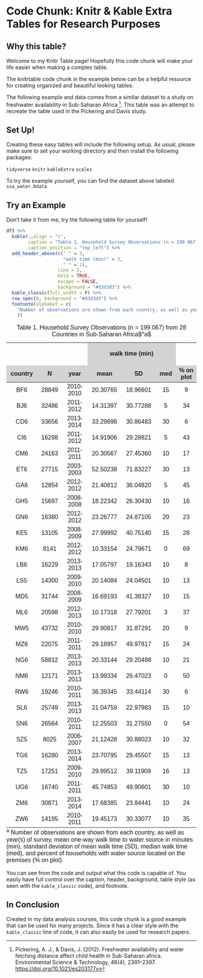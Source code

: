 Code Chunk: Knitr & Kable Extra Tables for Research Purposes
================

## Why this table?

Welcome to my Knitr Table page! Hopefully this code chunk will make
your life easier when making a complex table.

The knitrtable code chunk in the example below can be a
helpful resource for creating organized and beautiful looking tables.

The following example and data comes from a similar dataset to a study
on freshwater availability in Sub-Saharan Africa [^1]. This table was an
attempt to recreate the table used in the Pickering and Davis study.

## Set Up!

Creating these easy tables will include the following setup. As usual,
please make sure to set your working directory and then install the
following packages:


`tidyverse` 
`knitr` 
`kableExtra`
`scales`


To try the example yourself, you can find the dataset above labeled
`ssa_water.Rdata`

## Try an Example

Don’t take it from me, try the following table for yourself!

``` r
df3 %>%
  kable(.,align = "c", 
        caption = "Table 1. Household Survey Observations (n = 199 067) from 28 Countries in Sub-Saharan Africa$^a$", 
        caption_position = "top_left") %>%
  add_header_above(c(" " = 3, 
                     "walk time (min)" = 3, 
                     " " = 1), 
                   line = 2, 
                   bold = TRUE, 
                   escape = FALSE, 
                   background = "#d3d3d3") %>%
  kable_classic(full_width = F) %>%
  row_spec(0, background = "#d3d3d3") %>%
  footnote(alphabet = c(
    "Number of observations are shown from each country, as well as year(s) of survey, mean one-way walk time to water source in minutes (min), standard deviation of mean walk time (SD), median walk time (med), and percent of households with water source located on the premises (% on plot)." 
    )) 
```

<table class=" lightable-classic" style="font-family: &quot;Arial Narrow&quot;, &quot;Source Sans Pro&quot;, sans-serif; width: auto !important; margin-left: auto; margin-right: auto;border-bottom: 0;">
<caption>
Table 1. Household Survey Observations (n = 199 067) from 28 Countries
in Sub-Saharan Africa$^a$
</caption>
<thead>
<tr>
<th style="empty-cells: hide;border-bottom:hidden;" colspan="3">
</th>
<th style="border-bottom:hidden;padding-bottom:0; padding-left:3px;padding-right:3px;text-align: center; font-weight: bold; padding-right: 4px; padding-left: 4px; background-color: #d3d3d3 !important;" colspan="3">

<div style="border-bottom: 1px solid #ddd; padding-bottom: 5px; ">

walk time (min)

</div>

</th>
<th style="empty-cells: hide;border-bottom:hidden;" colspan="1">
</th>
</tr>
<tr>
<th style="text-align:center;background-color: #d3d3d3 !important;">
country
</th>
<th style="text-align:center;background-color: #d3d3d3 !important;">
N
</th>
<th style="text-align:center;background-color: #d3d3d3 !important;">
year
</th>
<th style="text-align:center;background-color: #d3d3d3 !important;">
mean
</th>
<th style="text-align:center;background-color: #d3d3d3 !important;">
SD
</th>
<th style="text-align:center;background-color: #d3d3d3 !important;">
med
</th>
<th style="text-align:center;background-color: #d3d3d3 !important;">
% on plot
</th>
</tr>
</thead>
<tbody>
<tr>
<td style="text-align:center;">
BF6
</td>
<td style="text-align:center;">
28849
</td>
<td style="text-align:center;">
2010-2010
</td>
<td style="text-align:center;">
20.30765
</td>
<td style="text-align:center;">
18.96601
</td>
<td style="text-align:center;">
15
</td>
<td style="text-align:center;">
9
</td>
</tr>
<tr>
<td style="text-align:center;">
BJ6
</td>
<td style="text-align:center;">
32486
</td>
<td style="text-align:center;">
2011-2012
</td>
<td style="text-align:center;">
14.31397
</td>
<td style="text-align:center;">
30.77288
</td>
<td style="text-align:center;">
5
</td>
<td style="text-align:center;">
34
</td>
</tr>
<tr>
<td style="text-align:center;">
CD6
</td>
<td style="text-align:center;">
33656
</td>
<td style="text-align:center;">
2013-2014
</td>
<td style="text-align:center;">
33.29898
</td>
<td style="text-align:center;">
30.86483
</td>
<td style="text-align:center;">
30
</td>
<td style="text-align:center;">
6
</td>
</tr>
<tr>
<td style="text-align:center;">
CI6
</td>
<td style="text-align:center;">
16298
</td>
<td style="text-align:center;">
2011-2012
</td>
<td style="text-align:center;">
14.91906
</td>
<td style="text-align:center;">
29.28821
</td>
<td style="text-align:center;">
5
</td>
<td style="text-align:center;">
43
</td>
</tr>
<tr>
<td style="text-align:center;">
CM6
</td>
<td style="text-align:center;">
24163
</td>
<td style="text-align:center;">
2011-2011
</td>
<td style="text-align:center;">
20.30567
</td>
<td style="text-align:center;">
27.45360
</td>
<td style="text-align:center;">
10
</td>
<td style="text-align:center;">
17
</td>
</tr>
<tr>
<td style="text-align:center;">
ET6
</td>
<td style="text-align:center;">
27715
</td>
<td style="text-align:center;">
2003-2003
</td>
<td style="text-align:center;">
52.50238
</td>
<td style="text-align:center;">
71.83227
</td>
<td style="text-align:center;">
30
</td>
<td style="text-align:center;">
13
</td>
</tr>
<tr>
<td style="text-align:center;">
GA6
</td>
<td style="text-align:center;">
12854
</td>
<td style="text-align:center;">
2012-2012
</td>
<td style="text-align:center;">
21.40812
</td>
<td style="text-align:center;">
36.04820
</td>
<td style="text-align:center;">
5
</td>
<td style="text-align:center;">
45
</td>
</tr>
<tr>
<td style="text-align:center;">
GH5
</td>
<td style="text-align:center;">
15697
</td>
<td style="text-align:center;">
2008-2008
</td>
<td style="text-align:center;">
18.22342
</td>
<td style="text-align:center;">
26.30430
</td>
<td style="text-align:center;">
10
</td>
<td style="text-align:center;">
16
</td>
</tr>
<tr>
<td style="text-align:center;">
GN6
</td>
<td style="text-align:center;">
16380
</td>
<td style="text-align:center;">
2012-2012
</td>
<td style="text-align:center;">
23.26777
</td>
<td style="text-align:center;">
24.87105
</td>
<td style="text-align:center;">
20
</td>
<td style="text-align:center;">
23
</td>
</tr>
<tr>
<td style="text-align:center;">
KE5
</td>
<td style="text-align:center;">
13105
</td>
<td style="text-align:center;">
2008-2009
</td>
<td style="text-align:center;">
27.99992
</td>
<td style="text-align:center;">
40.75140
</td>
<td style="text-align:center;">
15
</td>
<td style="text-align:center;">
28
</td>
</tr>
<tr>
<td style="text-align:center;">
KM6
</td>
<td style="text-align:center;">
8141
</td>
<td style="text-align:center;">
2012-2012
</td>
<td style="text-align:center;">
10.33154
</td>
<td style="text-align:center;">
24.79671
</td>
<td style="text-align:center;">
0
</td>
<td style="text-align:center;">
69
</td>
</tr>
<tr>
<td style="text-align:center;">
LB6
</td>
<td style="text-align:center;">
16229
</td>
<td style="text-align:center;">
2013-2013
</td>
<td style="text-align:center;">
17.05797
</td>
<td style="text-align:center;">
19.16343
</td>
<td style="text-align:center;">
10
</td>
<td style="text-align:center;">
8
</td>
</tr>
<tr>
<td style="text-align:center;">
LS5
</td>
<td style="text-align:center;">
14300
</td>
<td style="text-align:center;">
2009-2010
</td>
<td style="text-align:center;">
20.14084
</td>
<td style="text-align:center;">
24.04501
</td>
<td style="text-align:center;">
10
</td>
<td style="text-align:center;">
13
</td>
</tr>
<tr>
<td style="text-align:center;">
MD5
</td>
<td style="text-align:center;">
31744
</td>
<td style="text-align:center;">
2008-2009
</td>
<td style="text-align:center;">
16.69193
</td>
<td style="text-align:center;">
41.38327
</td>
<td style="text-align:center;">
10
</td>
<td style="text-align:center;">
15
</td>
</tr>
<tr>
<td style="text-align:center;">
ML6
</td>
<td style="text-align:center;">
20598
</td>
<td style="text-align:center;">
2012-2013
</td>
<td style="text-align:center;">
10.17318
</td>
<td style="text-align:center;">
27.79201
</td>
<td style="text-align:center;">
3
</td>
<td style="text-align:center;">
37
</td>
</tr>
<tr>
<td style="text-align:center;">
MW5
</td>
<td style="text-align:center;">
43732
</td>
<td style="text-align:center;">
2010-2010
</td>
<td style="text-align:center;">
29.90817
</td>
<td style="text-align:center;">
31.87291
</td>
<td style="text-align:center;">
20
</td>
<td style="text-align:center;">
9
</td>
</tr>
<tr>
<td style="text-align:center;">
MZ6
</td>
<td style="text-align:center;">
22075
</td>
<td style="text-align:center;">
2011-2011
</td>
<td style="text-align:center;">
29.18957
</td>
<td style="text-align:center;">
49.97817
</td>
<td style="text-align:center;">
15
</td>
<td style="text-align:center;">
24
</td>
</tr>
<tr>
<td style="text-align:center;">
NG6
</td>
<td style="text-align:center;">
58812
</td>
<td style="text-align:center;">
2013-2013
</td>
<td style="text-align:center;">
20.33144
</td>
<td style="text-align:center;">
29.20488
</td>
<td style="text-align:center;">
10
</td>
<td style="text-align:center;">
21
</td>
</tr>
<tr>
<td style="text-align:center;">
NM6
</td>
<td style="text-align:center;">
12171
</td>
<td style="text-align:center;">
2013-2013
</td>
<td style="text-align:center;">
13.99334
</td>
<td style="text-align:center;">
26.47023
</td>
<td style="text-align:center;">
0
</td>
<td style="text-align:center;">
50
</td>
</tr>
<tr>
<td style="text-align:center;">
RW6
</td>
<td style="text-align:center;">
19246
</td>
<td style="text-align:center;">
2010-2011
</td>
<td style="text-align:center;">
36.39345
</td>
<td style="text-align:center;">
33.44114
</td>
<td style="text-align:center;">
30
</td>
<td style="text-align:center;">
6
</td>
</tr>
<tr>
<td style="text-align:center;">
SL6
</td>
<td style="text-align:center;">
25749
</td>
<td style="text-align:center;">
2013-2013
</td>
<td style="text-align:center;">
21.04759
</td>
<td style="text-align:center;">
22.97983
</td>
<td style="text-align:center;">
15
</td>
<td style="text-align:center;">
10
</td>
</tr>
<tr>
<td style="text-align:center;">
SN6
</td>
<td style="text-align:center;">
26564
</td>
<td style="text-align:center;">
2010-2011
</td>
<td style="text-align:center;">
12.25503
</td>
<td style="text-align:center;">
31.27550
</td>
<td style="text-align:center;">
0
</td>
<td style="text-align:center;">
54
</td>
</tr>
<tr>
<td style="text-align:center;">
SZ5
</td>
<td style="text-align:center;">
8025
</td>
<td style="text-align:center;">
2006-2007
</td>
<td style="text-align:center;">
21.12428
</td>
<td style="text-align:center;">
30.88023
</td>
<td style="text-align:center;">
10
</td>
<td style="text-align:center;">
32
</td>
</tr>
<tr>
<td style="text-align:center;">
TG6
</td>
<td style="text-align:center;">
16280
</td>
<td style="text-align:center;">
2013-2014
</td>
<td style="text-align:center;">
23.70795
</td>
<td style="text-align:center;">
29.45507
</td>
<td style="text-align:center;">
15
</td>
<td style="text-align:center;">
13
</td>
</tr>
<tr>
<td style="text-align:center;">
TZ5
</td>
<td style="text-align:center;">
17251
</td>
<td style="text-align:center;">
2009-2010
</td>
<td style="text-align:center;">
29.99512
</td>
<td style="text-align:center;">
39.11909
</td>
<td style="text-align:center;">
16
</td>
<td style="text-align:center;">
13
</td>
</tr>
<tr>
<td style="text-align:center;">
UG6
</td>
<td style="text-align:center;">
16740
</td>
<td style="text-align:center;">
2011-2011
</td>
<td style="text-align:center;">
45.74853
</td>
<td style="text-align:center;">
49.90601
</td>
<td style="text-align:center;">
30
</td>
<td style="text-align:center;">
10
</td>
</tr>
<tr>
<td style="text-align:center;">
ZM6
</td>
<td style="text-align:center;">
30871
</td>
<td style="text-align:center;">
2013-2014
</td>
<td style="text-align:center;">
17.68385
</td>
<td style="text-align:center;">
23.84441
</td>
<td style="text-align:center;">
10
</td>
<td style="text-align:center;">
24
</td>
</tr>
<tr>
<td style="text-align:center;">
ZW6
</td>
<td style="text-align:center;">
14195
</td>
<td style="text-align:center;">
2010-2011
</td>
<td style="text-align:center;">
19.45173
</td>
<td style="text-align:center;">
30.33077
</td>
<td style="text-align:center;">
10
</td>
<td style="text-align:center;">
35
</td>
</tr>
</tbody>
<tfoot>
<tr>
<td style="padding: 0; " colspan="100%">
<sup>a</sup> Number of observations are shown from each country, as well
as year(s) of survey, mean one-way walk time to water source in minutes
(min), standard deviation of mean walk time (SD), median walk time
(med), and percent of households with water source located on the
premises (% on plot).
</td>
</tr>
</tfoot>
</table>

You can see from the code and output what this code is capable of. You
easily have full control over the caption, header, background, table
style (as seen with the `kable_classic` code), and footnote.

## In Conclusion

Created in my data analysis courses, this code chunk is a
good example that can be used for many projects. Since it has a
clear style with the `kable_classic` line of code, it can also easily be used
for research papers.

[^1]: Pickering, A. J., & Davis, J. (2012). Freshwater availability and
    water fetching distance affect child health in Sub-Saharan africa.
    Environmental Science &amp; Technology, 46(4), 2391–2397.
    <https://doi.org/10.1021/es203177v>
